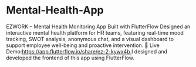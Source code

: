 # Mental-Health-App
EZWORK – Mental Health Monitoring App
Built with FlutterFlow
Designed an interactive mental health platform for HR teams, featuring real-time mood tracking, SWOT analysis, anonymous chat, and a visual dashboard to support employee well-being and proactive intervention.
🔗 Live Demo:[https://app.flutterflow.io/share/ez-2-kywx4b ](https://app.flutterflow.io/share/ez-2-kywx4b?page=Login)
I designed and developed the frontend of this app using FlutterFlow.

